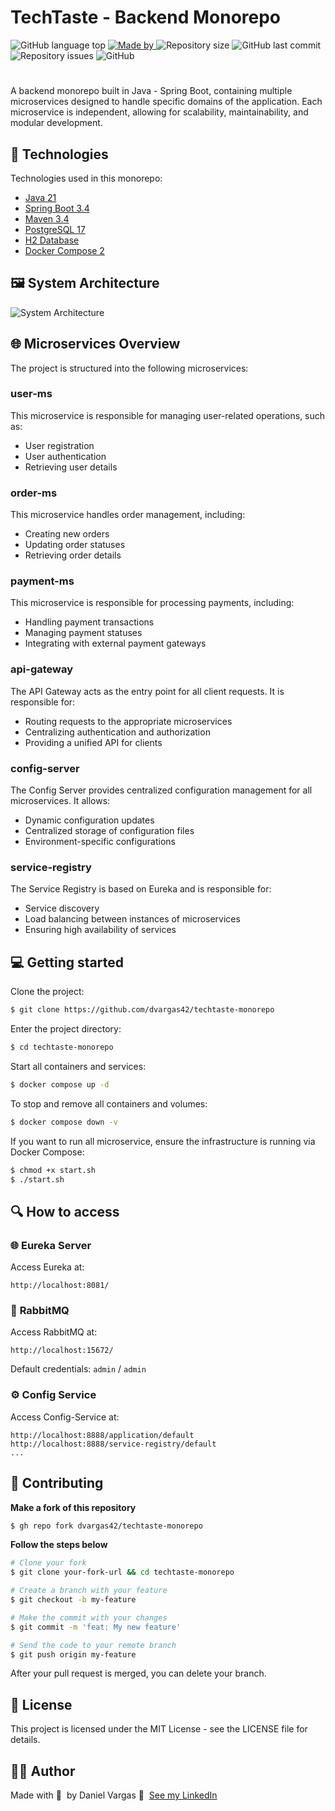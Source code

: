 # TechTaste - Backend Monorepo

![GitHub language top](https://img.shields.io/github/languages/top/dvargas42/techtaste-monorepo?color=%23177edf)
<a href="https://www.linkedin.com/in/daniel-santos-040983ab/" target="_blank" rel="noopener noreferrer">
![Made by](https://img.shields.io/badge/made%20by-daniel%20vargas-%23177edf)
</a>
![Repository size](https://img.shields.io/github/repo-size/dvargas42/techtaste-monorepo?color=%23177edf)
![GitHub last commit](https://img.shields.io/github/last-commit/dvargas42/techtaste-monorepo?color=%23177edf)
![Repository issues](https://img.shields.io/github/issues/dvargas42/techtaste-monorepo?color=%23177edf)
![GitHub](https://img.shields.io/github/license/dvargas42/techtaste-monorepo?color=%23177edf)

# 

A backend monorepo built in Java - Spring Boot, containing multiple microservices designed to handle specific domains of the application. Each microservice is independent, allowing for scalability, maintainability, and modular development.

## 🚀 Technologies

Technologies used in this monorepo:

- [Java 21](https://www.oracle.com/java/technologies/javase/jdk21-archive-downloads.html)
- [Spring Boot 3.4](https://docs.spring.io/spring-boot/docs/3.2.5/reference/htmlsingle/)
- [Maven 3.4](https://maven.apache.org/guides/index.html)
- [PostgreSQL 17](https://www.postgresql.org/docs/17/)
- [H2 Database](https://www.h2database.com/html/main.html)
- [Docker Compose 2](https://docs.docker.com/compose/install/)

## 🖼️ System Architecture

![System Architecture](https://res.cloudinary.com/dvargas42/image/upload/v1743219235/Architecture_xazvia.png)

## 🌐 Microservices Overview

The project is structured into the following microservices:

### **user-ms**

This microservice is responsible for managing user-related operations, such as:

- User registration
- User authentication
- Retrieving user details

### **order-ms**

This microservice handles order management, including:

- Creating new orders
- Updating order statuses
- Retrieving order details

### **payment-ms**

This microservice is responsible for processing payments, including:

- Handling payment transactions
- Managing payment statuses
- Integrating with external payment gateways

### **api-gateway**

The API Gateway acts as the entry point for all client requests. It is responsible for:

- Routing requests to the appropriate microservices
- Centralizing authentication and authorization
- Providing a unified API for clients

### **config-server**

The Config Server provides centralized configuration management for all microservices. It allows:

- Dynamic configuration updates
- Centralized storage of configuration files
- Environment-specific configurations

### **service-registry**

The Service Registry is based on Eureka and is responsible for:

- Service discovery
- Load balancing between instances of microservices
- Ensuring high availability of services

## 💻 Getting started

Clone the project:

```bash
$ git clone https://github.com/dvargas42/techtaste-monorepo
```

Enter the project directory:

```bash
$ cd techtaste-monorepo
```

Start all containers and services:

```bash
$ docker compose up -d
```

To stop and remove all containers and volumes:

```bash
$ docker compose down -v
```

If you want to run all microservice, ensure the infrastructure is running via Docker Compose:

```bash
$ chmod +x start.sh
$ ./start.sh
```

## 🔍 How to access

### 🌐 **Eureka Server**
Access Eureka at:

```
http://localhost:8081/
```

### 🐰 **RabbitMQ**
Access RabbitMQ at:

```
http://localhost:15672/
```

Default credentials: `admin` / `admin`

### ⚙️ **Config Service**
Access Config-Service at:

```
http://localhost:8888/application/default
http://localhost:8888/service-registry/default
...
```

## 🤝 Contributing

**Make a fork of this repository**

```bash
$ gh repo fork dvargas42/techtaste-monorepo
```

**Follow the steps below**

```bash
# Clone your fork
$ git clone your-fork-url && cd techtaste-monorepo

# Create a branch with your feature
$ git checkout -b my-feature

# Make the commit with your changes
$ git commit -m 'feat: My new feature'

# Send the code to your remote branch
$ git push origin my-feature
```

After your pull request is merged, you can delete your branch.

## 📝 License

This project is licensed under the MIT License - see the LICENSE file for details.

## 💇🏼 Author

Made with 💜 &nbsp;by Daniel Vargas 👋 &nbsp;[See my LinkedIn](https://www.linkedin.com/in/daniel-santos-040983ab/)